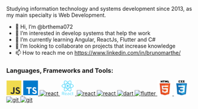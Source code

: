 Studying information technology and systems development since 2013, as my main specialty is Web Development.

- 👋 Hi, I’m @brthema072
- 👀 I’m interested in develop systems that help the work
- 🌱 I’m currently learning Angular, ReactJs, Flutter and C#
- 💞️ I’m looking to collaborate on projects that increase knowledge
- 📫 How to reach me on https://www.linkedin.com/in/brunomarthe/

<!---
brthema072/brthema072 is a ✨ special ✨ repository because its `README.md` (this file) appears on your GitHub profile.
You can click the Preview link to take a look at your changes.
--->


<h3 align="left">Languages, Frameworks and Tools:</h3>
<p align="left">
  <a href="https://developer.mozilla.org/en-US/docs/Web/JavaScript" target="_blank">
    <img src="https://raw.githubusercontent.com/devicons/devicon/master/icons/javascript/javascript-original.svg" alt="javascript" width="40" height="40"/>
  </a>
  <a href="https://www.typescriptlang.org/" target="_blank">
    <img src="https://raw.githubusercontent.com/devicons/devicon/master/icons/typescript/typescript-original.svg" alt="typescript" width="40" height="40"/>
  </a>
  <a href="https://angular.io/" target="_blank">
    <img src="https://www.vectorlogo.zone/logos/angular/angular-icon.svg" alt="react" width="40" height="40"/>
  </a>
  <a href="https://reactjs.org/" target="_blank">
    <img src="https://raw.githubusercontent.com/devicons/devicon/master/icons/react/react-original-wordmark.svg" alt="react" width="40" height="40"/>
  </a>
  <a href="https://docs.microsoft.com/pt-br/dotnet/csharp/" target="_blank">
    <img src="https://iconape.com/wp-content/files/sh/51404/svg/c--4.svg" alt="react" width="40" height="40"/>
  </a>
  <a href="https://docs.microsoft.com/pt-br/dotnet/" target="_blank">
    <img src="https://upload.wikimedia.org/wikipedia/commons/e/ee/.NET_Core_Logo.svg" alt="react" width="40" height="40"/>
  </a>
  <a href="https://dart.dev" target="_blank">
    <img src="https://www.vectorlogo.zone/logos/dartlang/dartlang-icon.svg" alt="dart" width="40" height="40"/>
  </a>
  <a href="https://flutter.dev" target="_blank">
    <img src="https://www.vectorlogo.zone/logos/flutterio/flutterio-icon.svg" alt="flutter" width="40" height="40"/>
  </a>
  <a href="https://www.w3.org/html/" target="_blank">
    <img src="https://raw.githubusercontent.com/devicons/devicon/master/icons/html5/html5-original-wordmark.svg" alt="html5" width="40" height="40"/>
  </a>
  <a href="https://www.w3schools.com/css/" target="_blank">
    <img src="https://raw.githubusercontent.com/devicons/devicon/master/icons/css3/css3-original-wordmark.svg" alt="css3" width="40" height="40"/>
  </a>
  <a href="https://git-scm.com/" target="_blank">
    <img src="https://www.vectorlogo.zone/logos/git-scm/git-scm-icon.svg" alt="git" width="40" height="40"/>
  </a>
  <a href="https://firebase.google.com/" target="_blank">
    <img src="https://www.vectorlogo.zone/logos/firebase/firebase-icon.svg" alt="git" width="40" height="40"/>
  </a>
</p>
